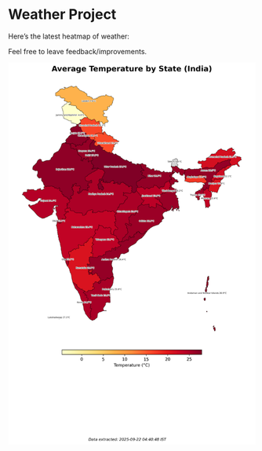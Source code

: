 # Weather Project

Here’s the latest heatmap of weather:

Feel free to leave feedback/improvements.

![India Heatmap](docs/assets/india_heatmap.png?v=D085FA)
